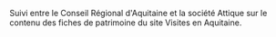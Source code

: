 Suivi entre le Conseil Régional d'Aquitaine et la société Attique sur le contenu des fiches de patrimoine du site Visites en Aquitaine.